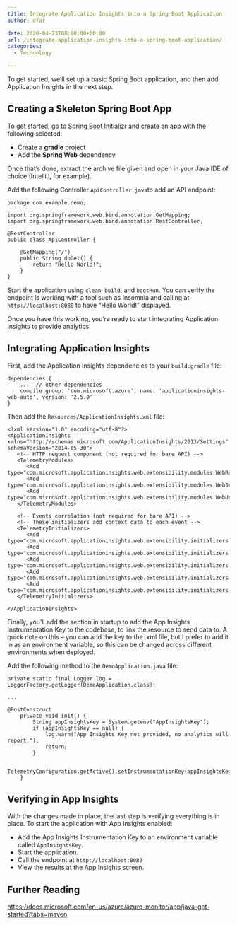 ```yaml
---
title: Integrate Application Insights into a Spring Boot Application
author: dfar

date: 2020-04-23T00:00:00+00:00
url: /integrate-application-insights-into-a-spring-boot-application/
categories:
  - Technology

---
```

To get started, we&#8217;ll set up a basic Spring Boot application, and then add Application Insights in the next step.

## Creating a Skeleton Spring Boot App

To get started, go to <a rel="noreferrer noopener" href="https://start.spring.io/" target="_blank">Spring Boot Initializr</a> and create an app with the following selected:

  * Create a **gradle** project
  * Add the **Spring Web** dependency

Once that&#8217;s done, extract the archive file given and open in your Java IDE of choice (IntelliJ, for example).

Add the following Controller `ApiController.java`to add an API endpoint:

<pre class="wp-block-code"><code>package com.example.demo;

import org.springframework.web.bind.annotation.GetMapping;
import org.springframework.web.bind.annotation.RestController;

@RestController
public class ApiController {

    @GetMapping("/")
    public String doGet() {
        return "Hello World!";
    }
}
</code></pre>

Start the application using `clean`, `build`, and `bootRun`. You can verify the endpoint is working with a tool such as Insomnia and calling at `http://localhost:8080` to have &#8220;Hello World!&#8221; displayed.

Once you have this working, you&#8217;re ready to start integrating Application Insights to provide analytics.

## Integrating Application Insights

First, add the Application Insights dependencies to your `build.gradle` file:

<pre class="wp-block-code"><code>dependencies {
    ...  // other dependencies
    compile group: 'com.microsoft.azure', name: 'applicationinsights-web-auto', version: '2.5.0'
}</code></pre>

Then add the `Resources/ApplicationInsights.xml` file:

<pre class="wp-block-code"><code>&lt;?xml version="1.0" encoding="utf-8"?>
&lt;ApplicationInsights xmlns="http://schemas.microsoft.com/ApplicationInsights/2013/Settings" schemaVersion="2014-05-30">
   &lt;!-- HTTP request component (not required for bare API) -->
   &lt;TelemetryModules>
      &lt;Add type="com.microsoft.applicationinsights.web.extensibility.modules.WebRequestTrackingTelemetryModule"/>
      &lt;Add type="com.microsoft.applicationinsights.web.extensibility.modules.WebSessionTrackingTelemetryModule"/>
      &lt;Add type="com.microsoft.applicationinsights.web.extensibility.modules.WebUserTrackingTelemetryModule"/>
   &lt;/TelemetryModules>

   &lt;!-- Events correlation (not required for bare API) -->
   &lt;!-- These initializers add context data to each event -->
   &lt;TelemetryInitializers>
      &lt;Add type="com.microsoft.applicationinsights.web.extensibility.initializers.WebOperationIdTelemetryInitializer"/>
      &lt;Add type="com.microsoft.applicationinsights.web.extensibility.initializers.WebOperationNameTelemetryInitializer"/>
      &lt;Add type="com.microsoft.applicationinsights.web.extensibility.initializers.WebSessionTelemetryInitializer"/>
      &lt;Add type="com.microsoft.applicationinsights.web.extensibility.initializers.WebUserTelemetryInitializer"/>
      &lt;Add type="com.microsoft.applicationinsights.web.extensibility.initializers.WebUserAgentTelemetryInitializer"/>
   &lt;/TelemetryInitializers>

&lt;/ApplicationInsights>
</code></pre>

Finally, you&#8217;ll add the section in startup to add the App Insights Instrumentation Key to the codebase, to link the resource to send data to. A quick note on this &#8211; you can add the key to the .xml file, but I prefer to add it in as an environment variable, so this can be changed across different environments when deployed.

Add the following method to the `DemoApplication.java` file:

<pre class="wp-block-code"><code>private static final Logger log = LoggerFactory.getLogger(DemoApplication.class);

...

@PostConstruct
	private void init() {
		String appInsightsKey = System.getenv("AppInsightsKey");
		if (appInsightsKey == null) {
			log.warn("App Insights Key not provided, no analytics will report.");
			return;
		}

		TelemetryConfiguration.getActive().setInstrumentationKey(appInsightsKey);
	}</code></pre>

## Verifying in App Insights

With the changes made in place, the last step is verifying everything is in place. To start the application with App Insights enabled:

  * Add the App Insights Instrumentation Key to an environment variable called `AppInsightsKey`.
  * Start the application.
  * Call the endpoint at `http://localhost:8080`
  * View the results at the App Insights screen.

## Further Reading

<https://docs.microsoft.com/en-us/azure/azure-monitor/app/java-get-started?tabs=maven>
